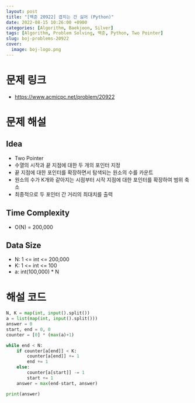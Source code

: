 ```yaml
---
layout: post
title: "[백준 20922] 겹치는 건 싫어 (Python)"
date: 2022-08-15 10:26:00 +0900
categories: [Algorithm, Baekjoon, Silver]
tags: [Algorithm, Problem Solving, 백준, Python, Two Pointer]
slug: boj-problems-20922
cover:
  image: boj-logo.png
---
```


# 문제 링크
- https://www.acmicpc.net/problem/20922

# 문제 해설

## Idea
- Two Pointer
- 수열의 시작과 끝 지점에 대한 두 개의 포인터 지정
- 끝 지점에 대한 포인터를 확장하면서 탐색되는 원소의 수를 카운트
- 원소의 수가 K개와 같아지는 시점부터 시작 지점에 대한 포인터를 확장하여 범위 축소
- 최종적으로 두 포인터 간 거리의 최대치를 출력

## Time Complexity
- O(N) = 200,000

## Data Size
- N: 1 <= int <= 200,000
- K: 1 <= int <= 100
- a: int(100,000) * N

# 해설 코드

```python
N, K = map(int, input().split())
a = list(map(int, input().split()))
answer = 0
start, end = 0, 0
counter = [0] * (max(a)+1)

while end < N:
    if counter[a[end]] < K:
        counter[a[end]] += 1
        end += 1
    else:
        counter[a[start]] -= 1
        start += 1
    answer = max(end-start, answer)

print(answer)
```